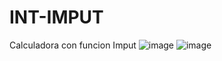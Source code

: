 # INT-IMPUT
Calculadora con funcion Imput
![image](https://github.com/user-attachments/assets/d028e77e-2835-4f55-8725-3fc77c086de6)
![image](https://github.com/user-attachments/assets/afbce96a-4dda-4a27-85d7-caf8a2d41433)
